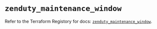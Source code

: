 # `zenduty_maintenance_window`

Refer to the Terraform Registory for docs: [`zenduty_maintenance_window`](https://www.terraform.io/docs/providers/zenduty/r/maintenance_window).
